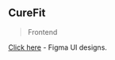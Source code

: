 ## CureFit

> Frontend

[Click here](https://www.figma.com/file/rhfZBOWdzbhlmiyjf3tOvs/Cure-Fit?node-id=0%3A1) - Figma UI designs.
